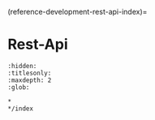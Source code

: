 (reference-development-rest-api-index)=
# Rest-Api

```{toctree}
:hidden:
:titlesonly:
:maxdepth: 2
:glob:

*
*/index
